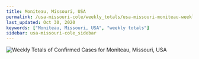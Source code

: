 ```yaml
---
title: Moniteau, Missouri, USA
permalink: /usa-missouri-cole/weekly_totals/usa-missouri-moniteau-weekly_totals.html
last_updated: Oct 30, 2020
keywords: ["Moniteau, Missouri, USA", "weekly totals"]
sidebar: usa-missouri-cole_sidebar
---
```


![Weekly Totals of Confirmed Cases for Moniteau, Missouri, USA](/covid_tracker/images/graphs/usa-missouri-moniteau-weekly_totals_graph.png)
